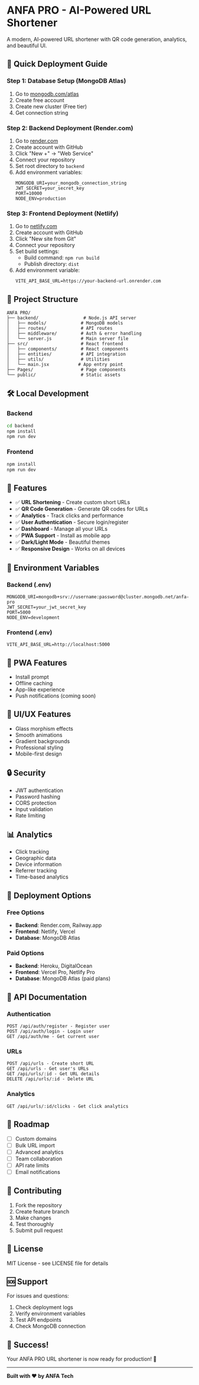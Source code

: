 # ANFA PRO - AI-Powered URL Shortener

A modern, AI-powered URL shortener with QR code generation, analytics, and beautiful UI.

## 🚀 Quick Deployment Guide

### **Step 1: Database Setup (MongoDB Atlas)**
1. Go to [mongodb.com/atlas](https://mongodb.com/atlas)
2. Create free account
3. Create new cluster (Free tier)
4. Get connection string

### **Step 2: Backend Deployment (Render.com)**
1. Go to [render.com](https://render.com)
2. Create account with GitHub
3. Click "New +" → "Web Service"
4. Connect your repository
5. Set root directory to `backend`
6. Add environment variables:
   ```
   MONGODB_URI=your_mongodb_connection_string
   JWT_SECRET=your_secret_key
   PORT=10000
   NODE_ENV=production
   ```

### **Step 3: Frontend Deployment (Netlify)**
1. Go to [netlify.com](https://netlify.com)
2. Create account with GitHub
3. Click "New site from Git"
4. Connect your repository
5. Set build settings:
   - Build command: `npm run build`
   - Publish directory: `dist`
6. Add environment variable:
   ```
   VITE_API_BASE_URL=https://your-backend-url.onrender.com
   ```

## 📁 Project Structure

```
ANFA PRO/
├── backend/                 # Node.js API server
│   ├── models/             # MongoDB models
│   ├── routes/             # API routes
│   ├── middleware/         # Auth & error handling
│   └── server.js           # Main server file
├── src/                    # React frontend
│   ├── components/         # React components
│   ├── entities/           # API integration
│   ├── utils/              # Utilities
│   └── main.jsx           # App entry point
├── Pages/                  # Page components
└── public/                 # Static assets
```

## 🛠️ Local Development

### Backend
```bash
cd backend
npm install
npm run dev
```

### Frontend
```bash
npm install
npm run dev
```

## 🌟 Features

- ✅ **URL Shortening** - Create custom short URLs
- ✅ **QR Code Generation** - Generate QR codes for URLs
- ✅ **Analytics** - Track clicks and performance
- ✅ **User Authentication** - Secure login/register
- ✅ **Dashboard** - Manage all your URLs
- ✅ **PWA Support** - Install as mobile app
- ✅ **Dark/Light Mode** - Beautiful themes
- ✅ **Responsive Design** - Works on all devices

## 🔧 Environment Variables

### Backend (.env)
```env
MONGODB_URI=mongodb+srv://username:password@cluster.mongodb.net/anfa-pro
JWT_SECRET=your_jwt_secret_key
PORT=5000
NODE_ENV=development
```

### Frontend (.env)
```env
VITE_API_BASE_URL=http://localhost:5000
```

## 📱 PWA Features

- Install prompt
- Offline caching
- App-like experience
- Push notifications (coming soon)

## 🎨 UI/UX Features

- Glass morphism effects
- Smooth animations
- Gradient backgrounds
- Professional styling
- Mobile-first design

## 🔒 Security

- JWT authentication
- Password hashing
- CORS protection
- Input validation
- Rate limiting

## 📊 Analytics

- Click tracking
- Geographic data
- Device information
- Referrer tracking
- Time-based analytics

## 🚀 Deployment Options

### Free Options
- **Backend**: Render.com, Railway.app
- **Frontend**: Netlify, Vercel
- **Database**: MongoDB Atlas

### Paid Options
- **Backend**: Heroku, DigitalOcean
- **Frontend**: Vercel Pro, Netlify Pro
- **Database**: MongoDB Atlas (paid plans)

## 📝 API Documentation

### Authentication
```
POST /api/auth/register - Register user
POST /api/auth/login - Login user
GET /api/auth/me - Get current user
```

### URLs
```
POST /api/urls - Create short URL
GET /api/urls - Get user's URLs
GET /api/urls/:id - Get URL details
DELETE /api/urls/:id - Delete URL
```

### Analytics
```
GET /api/urls/:id/clicks - Get click analytics
```

## 🎯 Roadmap

- [ ] Custom domains
- [ ] Bulk URL import
- [ ] Advanced analytics
- [ ] Team collaboration
- [ ] API rate limits
- [ ] Email notifications

## 🤝 Contributing

1. Fork the repository
2. Create feature branch
3. Make changes
4. Test thoroughly
5. Submit pull request

## 📄 License

MIT License - see LICENSE file for details

## 🆘 Support

For issues and questions:
1. Check deployment logs
2. Verify environment variables
3. Test API endpoints
4. Check MongoDB connection

## 🎉 Success!

Your ANFA PRO URL shortener is now ready for production! 🚀

---

**Built with ❤️ by ANFA Tech** 